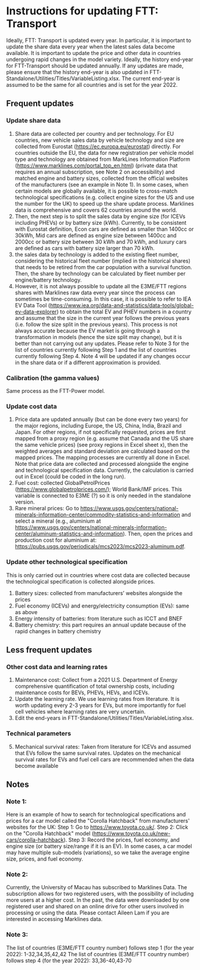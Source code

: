 # Instructions for updating FTT: Transport
Ideally, FTT: Transport is updated every year. In particular, it is important to update the share data every year when the latest sales data become available. It is important to update the price and other data in countries undergoing rapid changes in the model variety. Ideally, the history end-year for FTT-Transport should be updated annually. If any updates are made, please ensure that the history end-year is also updated in FTT-Standalone/Utilities/Titles/VariableListing.xlsx. The current end-year is assumed to be the same for all countries and is set for the year 2022.

## Frequent updates
### Update share data
1. Share data are collected per country and per technology. For EU countries, new vehicle sales data by vehicle technology and size are collected from Eurostat (https://ec.europa.eu/eurostat) directly. For countries outside the EU, the data for new registration per vehicle model type and technology are obtained from MarkLines Information Platform (https://www.marklines.com/portal_top_en.html) (private data that requires an annual subscription, see Note 2 on accessibility) and matched engine and battery sizes, collected from the official websites of the manufacturers (see an example in Note 1). In some cases, when certain models are globally available, it is possible to cross-match technological specifications (e.g. collect engine sizes for the US and use the number for the UK) to speed up the share update process. Marklines data is comprehensive and covers 62 countries around the world.    
2. Then, the next step is to split the sales data by engine size (for ICEVs including PHEVs) or by battery size (kWh). Currently, to be consistent with Eurostat definition, Econ cars are defined as smaller than 1400cc or 30kWh, Mid cars are defined as engine size between 1400cc and 2000cc or battery size between 30 kWh and 70 kWh, and luxury cars are defined as cars with battery size larger than 70 kWh.  
3. the sales data by technology is added to the existing fleet number, considering the historical fleet number (implied in the historical shares)  that needs to be retired from the car population with a survival function. Then, the share by technology can be calculated by fleet number per engine/battery technology. 
4. However, it is not always possible to update all the E3ME/FTT regions shares with Marklines raw data every year since the process can sometimes be time-consuming. In this case, it is possible to refer to IEA EV Data Tool (https://www.iea.org/data-and-statistics/data-tools/global-ev-data-explorer) to obtain the total EV and PHEV numbers in a country and assume that the size in the current year follows the previous years (i.e. follow the size split in the previous years). This process is not always accurate because the EV market is going through a transformation in models (hence the size split may change), but it is better than not carrying out any updates. Please refer to Note 3 for the list of countries currently following Step 1 and the list of countries currently following Step 4. Note 4 will be updated if any changes occur in the share data or if a different approximation is provided.

### Calibration (the gamma values)
Same process as the FTT-Power model. 

### Update cost data 
1. Price data are updated annually (but can be done every two years) for the major regions, including Europe, the US, China, India, Brazil and Japan. For other regions, if not specifically requested, prices are first mapped from a proxy region (e.g. assume that Canada and the US share the same vehicle prices) (see proxy regions in Excel sheet x), then the weighted averages and standard deviation are calculated based on the mapped prices. The mapping processes are currently all done in Excel. Note that price data are collected and processed alongside the engine and technological specification data. Currently, the calculation is carried out in Excel (could be coded in the long run). 
2. Fuel cost: collected GlobalPetrolPrices (https://www.globalpetrolprices.com/); World Bank/IMF prices. This variable is connected to E3ME (?) so it is only needed in the standalone version.
3. Rare mineral prices: Go to https://www.usgs.gov/centers/national-minerals-information-center/commodity-statistics-and-information and select a mineral (e.g., aluminium at https://www.usgs.gov/centers/national-minerals-information-center/aluminum-statistics-and-information). Then, open the prices and production cost for aluminium at: https://pubs.usgs.gov/periodicals/mcs2023/mcs2023-aluminum.pdf.
   
### Update other technological specification
This is only carried out in countries where cost data are collected because the technological specification is collected alongside prices. 
1. Battery sizes: collected from manufacturers’ websites alongside the prices 
2. Fuel economy (ICEVs) and energy/electricity consumption (EVs): same as above
3. Energy intensity of batteries: from literature such as ICCT and BNEF
4. Battery chemistry: this part requires an annual update because of the rapid changes in battery chemistry

## Less frequent updates
### Other cost data and learning rates
1. Maintenance cost: Collect from a 2021 U.S. Department of Energy comprehensive quantification of total ownership costs, including maintenance costs for BEVs, PHEVs, HEVs, and ICEVs.
2. Update the learning rate. We use learning rates from literature. It is worth updating every 2-3 years for EVs, but more importantly for fuel cell vehicles where learning rates are very uncertain. 
3. Edit the end-years in FTT-Standalone/Utilities/Titles/VariableListing.xlsx. 

### Technical parameters
5. Mechanical survival rates: Taken from literature for ICEVs and assumed that EVs follow the same survival rates. Updates on the mechanical survival rates for EVs and fuel cell cars are recommended when the data become available

## Notes
### Note 1:
Here is an example of how to search for technological specifications and prices for a car model called the "Corolla Hatchback" from manufacturers' websites for the UK:
Step 1: Go to https://www.toyota.co.uk/.
Step 2: Click on the "Corolla Hatchback" model (https://www.toyota.co.uk/new-cars/corolla-hatchback).
Step 3: Record the prices, fuel economy, and engine size (or battery size/range if it is an EV). In some cases, a car model may have multiple sub-models (variations), so we take the average engine size, prices, and fuel economy.

### Note 2:
Currently, the University of Macau has subscribed to Marklines Data. The subscription allows for two registered users, with the possibility of including more users at a higher cost. In the past, the data were downloaded by one registered user and shared on an online drive for other users involved in processing or using the data. Please contact Aileen Lam if you are interested in accessing Marklines data.

### Note 3: 
The list of countries (E3ME/FTT country number) follows step 1 (for the year 2022): 1-32,34,35,42,42
The list of countries (E3ME/FTT country number) follows step 4 (for the year 2022): 33,36-40,43-70



